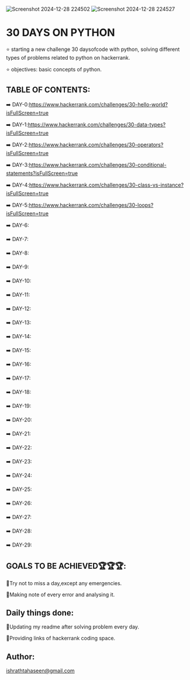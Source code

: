 ![Screenshot 2024-12-28 224502](https://github.com/user-attachments/assets/feb6eb3a-bf4f-4f71-968e-a77a409c9c0e)
![Screenshot 2024-12-28 224527](https://github.com/user-attachments/assets/17872eff-6317-453e-9f84-dfa08af00b30)
# 30 DAYS ON PYTHON
⭐ starting a new challenge 30 daysofcode with python, solving different types of problems related to python on hackerrank.

⭐ objectives:
   basic concepts of python.
## TABLE OF CONTENTS:
➡️ DAY-0:https://www.hackerrank.com/challenges/30-hello-world?isFullScreen=true

➡️ DAY-1:https://www.hackerrank.com/challenges/30-data-types?isFullScreen=true

➡️ DAY-2:https://www.hackerrank.com/challenges/30-operators?isFullScreen=true

➡️ DAY-3:https://www.hackerrank.com/challenges/30-conditional-statements?isFullScreen=true

➡️ DAY-4:https://www.hackerrank.com/challenges/30-class-vs-instance?isFullScreen=true

➡️ DAY-5:https://www.hackerrank.com/challenges/30-loops?isFullScreen=true

➡️ DAY-6:

➡️ DAY-7:

➡️ DAY-8:

➡️ DAY-9:

➡️ DAY-10:

➡️ DAY-11:

➡️ DAY-12:

➡️ DAY-13:

➡️ DAY-14:

➡️ DAY-15:

➡️ DAY-16:

➡️ DAY-17:

➡️ DAY-18:

➡️ DAY-19:

➡️ DAY-20:

➡️ DAY-21:

➡️ DAY-22:

➡️ DAY-23:

➡️ DAY-24:

➡️ DAY-25:

➡️ DAY-26:

➡️ DAY-27:

➡️ DAY-28:

➡️ DAY-29:
##  GOALS TO BE ACHIEVED🏆🏆🏆:
🌟Try not to miss a day,except any emergencies.

🌟Making note of every error and analysing it.
## Daily things done:
🌟Updating my readme after solving problem every day.

🌟Providing links of hackerrank coding space.
## Author:
ishrathtahaseen@gmail.com

